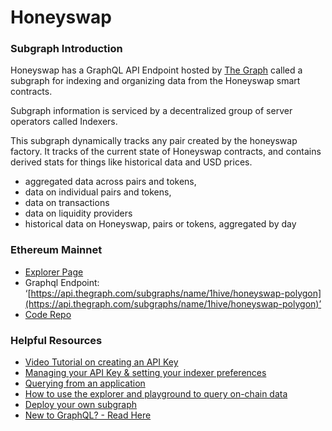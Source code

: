 # Honeyswap

### Subgraph Introduction <a href="#ethereum-mainnet" id="ethereum-mainnet"></a>

Honeyswap has a GraphQL API Endpoint hosted by [The Graph](https://thegraph.com/docs/about/introduction#what-the-graph-is) called a subgraph for indexing and organizing data from the Honeyswap smart contracts.

Subgraph information is serviced by a decentralized group of server operators called Indexers.

This subgraph dynamically tracks any pair created by the honeyswap factory. It tracks of the current state of Honeyswap contracts, and contains derived stats for things like historical data and USD prices.

* aggregated data across pairs and tokens,
* data on individual pairs and tokens,
* data on transactions
* data on liquidity providers
* historical data on Honeyswap, pairs or tokens, aggregated by day

### Ethereum Mainnet <a href="#ethereum-mainnet" id="ethereum-mainnet"></a>

* [Explorer Page](https://thegraph.com/explorer/subgraphs/GKLYucDsN3zVkTyki1Qmfc192i4HyUF7uqU9Py4BbmQH?view=Overview\&chain=mainnet)
* Graphql Endpoint: ‘[https://api.thegraph.com/subgraphs/name/1hive/honeyswap-polygon](https://api.thegraph.com/subgraphs/name/1hive/honeyswap-polygon)’
* [Code Repo](https://github.com/1Hive/honeyswap-subgraph)

### Helpful Resources <a href="#helpful-resources" id="helpful-resources"></a>

* [Video Tutorial on creating an API Key](https://www.youtube.com/watch?v=UrfIpm-Vlgs)
* [Managing your API Key & setting your indexer preferences](https://thegraph.com/docs/en/studio/managing-api-keys/)
* [Querying from an application](https://thegraph.com/docs/en/developer/querying-from-your-app/)
* [How to use the explorer and playground to query on-chain data](https://medium.com/@chidubem\_/how-to-query-on-chain-data-with-the-graph-f8507488215)
* [Deploy your own subgraph](https://thegraph.com/docs/en/developing/creating-a-subgraph/)
* [New to GraphQL? - Read Here](https://graphql.org/learn/)
